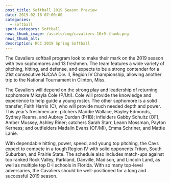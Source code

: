 ```yaml
---
post_title: Softball 2019 Season Preview
date: 2019-02-18 07:00:00
categories:
  - softball
sport-category: Softball
news_thumb_image: /assets/img/cavaliers-16x9-thumb.png
news_thumb_alt:
description: KCC 2019 Spring Softball
---
```


The Cavaliers softball program look to make their mark on the 2019 season with two sophomores and 13 freshmen. The team features a wide variety of pitching, hitting, and defense, and expects to be a strong contender for a 21st consecutive NJCAA Div. II, Region IV Championship, allowing another trip to the National Tournament in Clinton, Miss.

The Cavaliers will depend on the strong play and leadership of returning sophomore Mikayla Cole (P/Uti). Cole will provide the knowledge and experience to help guide a young roster. The other sophomore is a solid transfer, Faith Harris (C), who will provide much needed depth and power. This year’s freshmen are: pitchers Maddie Wallace, Hayley Edmonds, Sydney Reams, and Aubrey Durdan (P/1B); infielders Gabby Schultz (OF), Amber Mussey, Ashley Riner; catchers Sarah Starr, Leann Mossman, Payton Kerness; and outfielders Madalin Evans (OF/MI), Emma Schriner, and Mattie Lanie.

With dependable hitting, power, speed, and young top pitching, the Cavs expect to compete in a tough Region IV with solid opponents Triton, South Suburban, and Prairie State. The schedule also includes match-ups against top ranked Rock Valley, Parkland, Danville, Madison, and Lincoln Land, as well as multiple top D-I schools in Florida. With so many top-level adversaries, the Cavaliers should be well-positioned for a long and successful 2019 season.
